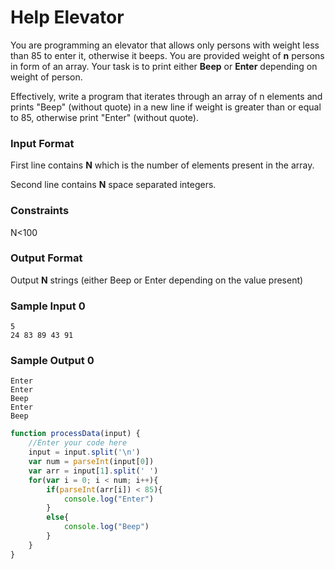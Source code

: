 # Help Elevator

You are programming an elevator that allows only persons with weight less than 85 to enter it, otherwise it beeps. You are provided weight of **n** persons in form of an array. Your task is to print either **Beep** or **Enter** depending on weight of person.

Effectively, write a program that iterates through an array of n elements and prints "Beep" (without quote) in a new line if weight is greater than or equal to 85, otherwise print "Enter" (without quote).

### Input Format

First line contains **N** which is the number of elements present in the array.

Second line contains **N** space separated integers.

### Constraints

N<100

### Output Format

Output **N** strings (either Beep or Enter depending on the value present)

### Sample Input 0

```
5
24 83 89 43 91
```

### Sample Output 0
```
Enter
Enter
Beep
Enter
Beep
```

```javascript
function processData(input) {
    //Enter your code here
    input = input.split('\n')
    var num = parseInt(input[0])
    var arr = input[1].split(' ')
    for(var i = 0; i < num; i++){
        if(parseInt(arr[i]) < 85){
            console.log("Enter")
        }
        else{
            console.log("Beep")
        }
    }
}   
```


